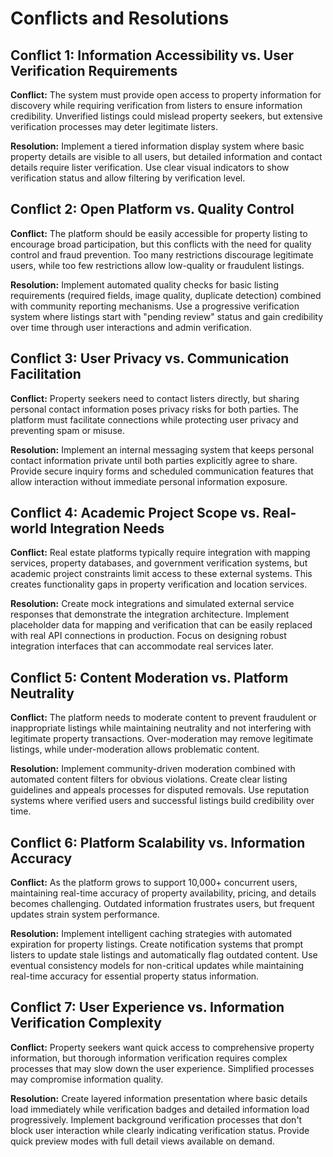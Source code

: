 # Conflicts and Resolutions

## Conflict 1: Information Accessibility vs. User Verification Requirements
**Conflict:** The system must provide open access to property information for discovery while requiring verification from listers to ensure information credibility. Unverified listings could mislead property seekers, but extensive verification processes may deter legitimate listers.

**Resolution:** Implement a tiered information display system where basic property details are visible to all users, but detailed information and contact details require lister verification. Use clear visual indicators to show verification status and allow filtering by verification level.

## Conflict 2: Open Platform vs. Quality Control
**Conflict:** The platform should be easily accessible for property listing to encourage broad participation, but this conflicts with the need for quality control and fraud prevention. Too many restrictions discourage legitimate users, while too few restrictions allow low-quality or fraudulent listings. 

**Resolution:** Implement automated quality checks for basic listing requirements (required fields, image quality, duplicate detection) combined with community reporting mechanisms. Use a progressive verification system where listings start with "pending review" status and gain credibility over time through user interactions and admin verification.

## Conflict 3: User Privacy vs. Communication Facilitation
**Conflict:** Property seekers need to contact listers directly, but sharing personal contact information poses privacy risks for both parties. The platform must facilitate connections while protecting user privacy and preventing spam or misuse.  

**Resolution:** Implement an internal messaging system that keeps personal contact information private until both parties explicitly agree to share. Provide secure inquiry forms and scheduled communication features that allow interaction without immediate personal information exposure.

## Conflict 4: Academic Project Scope vs. Real-world Integration Needs
**Conflict:** Real estate platforms typically require integration with mapping services, property databases, and government verification systems, but academic project constraints limit access to these external systems. This creates functionality gaps in property verification and location services.  

**Resolution:** Create mock integrations and simulated external service responses that demonstrate the integration architecture. Implement placeholder data for mapping and verification that can be easily replaced with real API connections in production. Focus on designing robust integration interfaces that can accommodate real services later.

## Conflict 5: Content Moderation vs. Platform Neutrality
**Conflict:** The platform needs to moderate content to prevent fraudulent or inappropriate listings while maintaining neutrality and not interfering with legitimate property transactions. Over-moderation may remove legitimate listings, while under-moderation allows problematic content.  

**Resolution:** Implement community-driven moderation combined with automated content filters for obvious violations. Create clear listing guidelines and appeals processes for disputed removals. Use reputation systems where verified users and successful listings build credibility over time.

## Conflict 6: Platform Scalability vs. Information Accuracy
**Conflict:** As the platform grows to support 10,000+ concurrent users, maintaining real-time accuracy of property availability, pricing, and details becomes challenging. Outdated information frustrates users, but frequent updates strain system performance.  

**Resolution:** Implement intelligent caching strategies with automated expiration for property listings. Create notification systems that prompt listers to update stale listings and automatically flag outdated content. Use eventual consistency models for non-critical updates while maintaining real-time accuracy for essential property status information.

## Conflict 7: User Experience vs. Information Verification Complexity
**Conflict:** Property seekers want quick access to comprehensive property information, but thorough information verification requires complex processes that may slow down the user experience. Simplified processes may compromise information quality.  

**Resolution:** Create layered information presentation where basic details load immediately while verification badges and detailed information load progressively. Implement background verification processes that don't block user interaction while clearly indicating verification status. Provide quick preview modes with full detail views available on demand.
